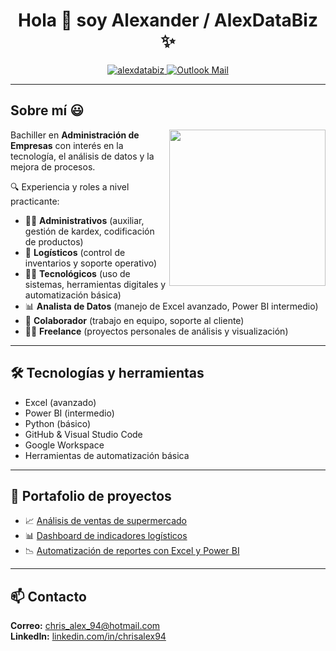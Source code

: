 <h1 align="center">Hola 👋 soy Alexander / AlexDataBiz ✨</h1>

<p align="center">
  <a href="https://www.linkedin.com/in/chrisalex94/" target="blank">
    <img src="https://img.shields.io/badge/LinkedIn-0077B5?style=for-the-badge&logo=linkedin&logoColor=white" alt="alexdatabiz"/>
  </a>
  <a href="mailto:chris_alex_94@hotmail.com" target="blank">
    <img src="https://img.shields.io/badge/Microsoft_Outlook-0078D4?style=for-the-badge&logo=microsoft-outlook&logoColor=white" alt="Outlook Mail" />
  </a>
</p>

---

<h2>Sobre mí 😃</h2>

<picture>
  <img align="right" src="https://github.com/7oSkaaa/7oSkaaa/blob/main/Images/Right_Side.gif?raw=true" width="250px">
</picture>

Bachiller en **Administración de Empresas** con interés en la tecnología, el análisis de datos y la mejora de procesos.

🔍 Experiencia y roles a nivel practicante:

- 👨‍💼 **Administrativos** (auxiliar, gestión de kardex, codificación de productos)  
- 🚚 **Logísticos** (control de inventarios y soporte operativo)  
- 🧑‍💻 **Tecnológicos** (uso de sistemas, herramientas digitales y automatización básica)  
- 📊 **Analista de Datos** (manejo de Excel avanzado, Power BI intermedio)  
- 🤝 **Colaborador** (trabajo en equipo, soporte al cliente)  
- 🧑‍🎨 **Freelance** (proyectos personales de análisis y visualización)  

---

## 🛠️ Tecnologías y herramientas

- Excel (avanzado)  
- Power BI (intermedio)  
- Python (básico)  
- GitHub & Visual Studio Code
- Google Workspace  
- Herramientas de automatización básica  

---

## 📁 Portafolio de proyectos

- 📈 [Análisis de ventas de supermercado](#)  
- 📊 [Dashboard de indicadores logísticos](#)  
- 📉 [Automatización de reportes con Excel y Power BI](#)

---

## 📫 Contacto

**Correo:** chris_alex_94@hotmail.com  
**LinkedIn:** [linkedin.com/in/chrisalex94](https://www.linkedin.com/in/chrisalex94/)

<!--Intro end-->
